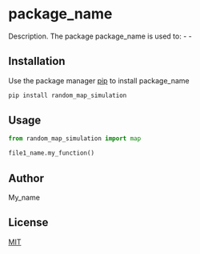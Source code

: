 # package_name

Description. 
The package package_name is used to:
	- 
	-

## Installation

Use the package manager [pip](https://pip.pypa.io/en/stable/) to install package_name

```bash
pip install random_map_simulation
```

## Usage

```python
from random_map_simulation import map

file1_name.my_function()
```

## Author
My_name

## License
[MIT](https://choosealicense.com/licenses/mit/)